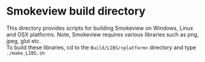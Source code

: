 # Smokeview build directory

This directory provides scripts for building Smokeview on 
Windows, Linux and OSX platforms. Note, Smokeview requires various libraries such as png, jpeg, glut etc.  
To build these libraries, cd to the `Build/LIBS/<platform>` directory and type `./make_LIBS.sh` 

